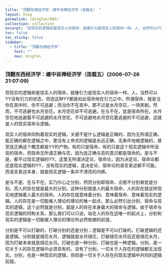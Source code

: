 ```yaml
---
title: "顶翻东西经济学：缠中说禅经济学（连载五） "
layout: blog
permalink: /dingfan/005/
collection: collection
excerpt: "但现实的逻辑却是现实人的宿命，就像引力是现实人的宿命一样。人，当然可以YY没有引力的状态，但连这种YY都是如此宿命地在引力之中。所谓宿命，就是当你在其中时，你不可逃避；而当你不在其中，那不过是水月空花，一场笑剧。然而，不可逃避也水月空花，水月空花却不可逃避。在与不在，犹是宿命所在。水月空花地逃避着不可逃避的水月空花，不可逃避地水月空花着逃避的不可逃避，这就是人的现实宿命与逻辑。"
toc: false
toc_sticky: false
sidebar:
  - title: "顶翻东西经济学"
    text: ""
    nav: dingfan
---
```


### 顶翻东西经济学：缠中说禅经济学（连载五）(2006-07-26 21:07:09) 

但现实的逻辑却是现实人的宿命，就像引力是现实人的宿命一样。人，当然可以YY没有引力的状态，但连这种YY都是如此宿命地在引力之中。所谓宿命，就是当你在其中时，你不可逃避；而当你不在其中，那不过是水月空花，一场笑剧。然而，不可逃避也水月空花，水月空花却不可逃避。在与不在，犹是宿命所在。水月空花地逃避着不可逃避的水月空花，不可逃避地水月空花着逃避的不可逃避，这就是人的现实宿命与逻辑。
 
现实人的宿命同构着现实的逻辑，关键不是什么逻辑是正确的，因为无所谓正确，能正确的都在逻辑之中，更没有上帝式的逻辑是永远正确、无条件地被逻辑的，甚至连正确这个概念都是YY的产物。有的只是宿命，有的只是这个现实逻辑中所呈现的宿命，而宿命无所谓正确与否，因为连正确与否的意识都是宿命的。是与不是，都不过现实逻辑的YY。这里无所谓决定论、宿命论，因为决定论、宿命论都还是现实逻辑的YY，没有现实的逻辑，连决定论、宿命论的语言表述都不可能，而语言表述本身，就是现实逻辑一条并不漂亮的内裤。
 
是与不是、在与不在，实乃尔心之分别，然而分别即宿命，企图不分别者犹是分别，而人的存在就是最大的分别，这种分别就是人的最大宿命，人的存在就这样现实地逻辑着人最大的宿命。人的存在就意味着分别、意味着宿命、意味着现实的逻辑。人的存在是一切能被人理论的理论的唯一起点，那么必然引出分别、宿命与现实的逻辑，这个必然就是分别，就是人的存在本身最大的宿命与逻辑。由于宿命与现实逻辑的同构关系，那么我们可以只说，站在人的存在这唯一的起点上，分别和现实的逻辑是一切能被人理论的理论所必然依据的前提。
 
分别是不可以打破的，打破分别的还是分别；逻辑是不可以打破的，打破逻辑的还是逻辑。分别就是镜花水月，逻辑就是水月镜花，打破镜花水月后还是镜花水月，因为打破本来就是镜花水月。打破也是一种分别，打破也是一种逻辑。分别，是一切关于人的存在逻辑中必须具有的，没有了分别，一切关于人存在的逻辑都无法现实。分别，也是一种现实的逻辑，但却是一切关于人存在的现实逻辑中共同的逻辑前提。